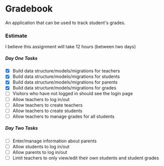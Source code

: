# Gradebook

An application that can be used to track student's grades.

### Estimate

I believe this assignment will take 12 hours (between two days)

##### Day One Tasks

* [x] Build data structure/models/migrations for teachers
* [x] Build data structure/models/migrations for students
* [x] Build data structure/models/migrations for parents
* [x] Build data structure/models/migrations for grades
* [ ] Visitors who have not logged in should see the login page
* [ ] Allow teachers to log in/out
* [ ] Allow teachers to create teachers
* [ ] Allow teachers to create students
* [ ] Allow teachers to manage grades for all students

##### Day Two Tasks

* [ ] Enter/manage information about parents
* [ ] Allow students to log in/out
* [ ] Allow parents to log in/out
* [ ] Limit teachers to only view/edit their own students and student grades
